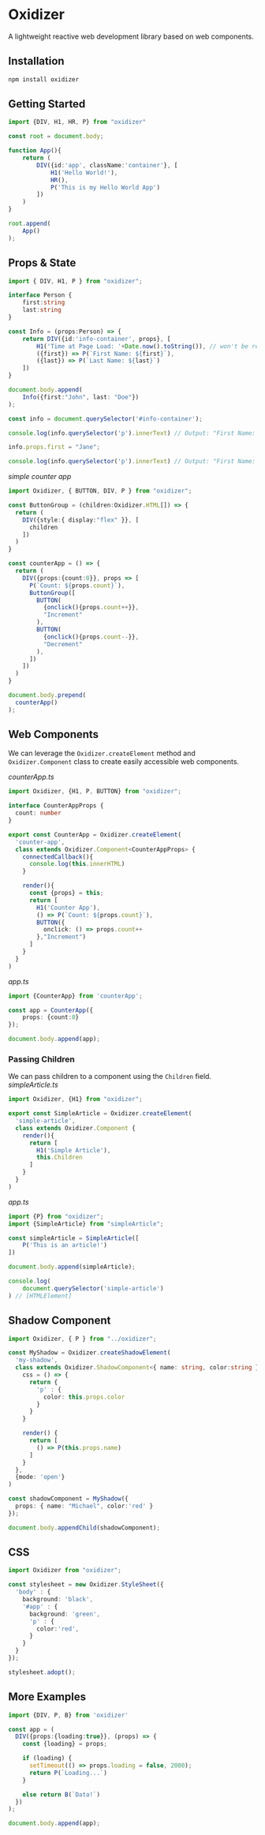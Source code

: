 # Oxidizer 
A lightweight reactive web development library based on web components.

## Installation
```bash
npm install oxidizer
```
## Getting Started
```typescript
import {DIV, H1, HR, P} from "oxidizer"

const root = document.body;

function App(){
    return (
        DIV({id:'app', className:'container'}, [
            H1('Hello World!'),
            HR(),
            P('This is my Hello World App')
        ])
    )
}

root.append(
    App()
);
```
## Props & State
```typescript
import { DIV, H1, P } from "oxidizer";

interface Person {
    first:string
    last:string
}

const Info = (props:Person) => {
    return DIV({id:'info-container', props}, [
        H1('Time at Page Load: '+Date.now().toString()), // won't be rerendered
        ({first}) => P(`First Name: ${first}`),
        ({last}) => P(`Last Name: ${last}`)
    ])
}

document.body.append(
    Info({first:"John", last: "Doe"})
);

const info = document.querySelector('#info-container');

console.log(info.querySelector('p').innerText) // Output: "First Name: John"

info.props.first = "Jane";

console.log(info.querySelector('p').innerText) // Output: "First Name: Jane"
```

*simple counter app*
```typescript
import Oxidizer, { BUTTON, DIV, P } from "oxidizer";

const ButtonGroup = (children:Oxidizer.HTML[]) => {
  return (
    DIV({style:{ display:"flex" }}, [
      children
    ])
  )
}

const counterApp = () => {
  return (
    DIV({props:{count:0}}, props => [
      P(`Count: ${props.count}`),
      ButtonGroup([
        BUTTON(
          {onclick(){props.count++}},
          "Increment"
        ),
        BUTTON(
          {onclick(){props.count--}},
          "Decrement"
        ),
      ])
    ])
  )
}

document.body.prepend(
  counterApp()
);
```

## Web Components
We can leverage the `Oxidizer.createElement` method and `Oxidizer.Component` class to create easily accessible web components.

*counterApp.ts*
```typescript
import Oxidizer, {H1, P, BUTTON} from "oxidizer";

interface CounterAppProps {
  count: number
}

export const CounterApp = Oxidizer.createElement(
  'counter-app',
  class extends Oxidizer.Component<CounterAppProps> {
    connectedCallback(){
      console.log(this.innerHTML)
    }

    render(){
      const {props} = this;
      return [
        H1('Counter App'),
        () => P(`Count: ${props.count}`),
        BUTTON({
          onclick: () => props.count++
        },"Increment")
      ]
    }
  }
)
```
*app.ts*
```typescript
import {CounterApp} from 'counterApp';

const app = CounterApp({
    props: {count:0}
});

document.body.append(app);
```
### Passing Children
We can pass children to a component using the `Children` field.
*simpleArticle.ts*
```typescript
import Oxidizer, {H1} from "oxidizer";

export const SimpleArticle = Oxidizer.createElement(
  'simple-article',
  class extends Oxidizer.Component {
    render(){
      return [
        H1('Simple Article'),
        this.Children
      ]
    }
  }  
)
```
*app.ts*
```typescript
import {P} from "oxidizer";
import {SimpleArticle} from "simpleArticle"; 

const simpleArticle = SimpleArticle([
    P('This is an article!')
])

document.body.append(simpleArticle);

console.log(
    document.querySelector('simple-article')
) // [HTMLElement]
```

## Shadow Component
```typescript
import Oxidizer, { P } from "../oxidizer";

const MyShadow = Oxidizer.createShadowElement(
  'my-shadow',
  class extends Oxidizer.ShadowComponent<{ name: string, color:string }> {
    css = () => {
      return {
        'p' : {
          color: this.props.color
        }
      }
    }

    render() {
      return [
        () => P(this.props.name)
      ]
    }
  },
  {mode: 'open'}
)

const shadowComponent = MyShadow({
  props: { name: "Michael", color:'red' }
});

document.body.appendChild(shadowComponent);
```

## CSS
```typescript
import Oxidizer from "oxidizer";

const stylesheet = new Oxidizer.StyleSheet({
  'body' : {
    background: 'black',
    '#app' : {
      background: 'green',
      'p' : {
        color:'red',
      }
    }
  }
});

stylesheet.adopt();
```

## More Examples
```typescript
import {DIV, P, B} from 'oxidizer'

const app = (
  DIV({props:{loading:true}}, (props) => {
    const {loading} = props;

    if (loading) {
      setTimeout(() => props.loading = false, 2000);
      return P(`Loading...`)
    }

    else return B(`Data!`)
  })
);

document.body.append(app);
```